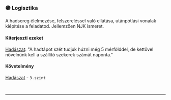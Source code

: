 ### 🟣 Logisztika

A hadsereg élelmezése, felszereléssel való ellátása, utánpótlási vonalak kiépítése a feladatod. Jellemzően NJK ismeret.

#### Kiterjeszti ezeket

[Hadászat](../kepzettsegek.primer.altalanos/hadaszat.md): "A hadtápot szét tudjuk húzni még 5 mérfölddel, de kettővel növelnünk kell a szállító szekerek számát naponta."

#### Követelmény

[Hadászat](../kepzettsegek.primer.altalanos/hadaszat.md) - `3.szint`

<br />

---
